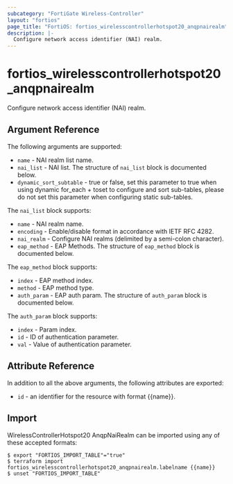 ```yaml
---
subcategory: "FortiGate Wireless-Controller"
layout: "fortios"
page_title: "FortiOS: fortios_wirelesscontrollerhotspot20_anqpnairealm"
description: |-
  Configure network access identifier (NAI) realm.
---
```


# fortios_wirelesscontrollerhotspot20_anqpnairealm
Configure network access identifier (NAI) realm.

## Argument Reference

The following arguments are supported:

* `name` - NAI realm list name.
* `nai_list` - NAI list. The structure of `nai_list` block is documented below.
* `dynamic_sort_subtable` - true or false, set this parameter to true when using dynamic for_each + toset to configure and sort sub-tables, please do not set this parameter when configuring static sub-tables.

The `nai_list` block supports:

* `name` - NAI realm name.
* `encoding` - Enable/disable format in accordance with IETF RFC 4282.
* `nai_realm` - Configure NAI realms (delimited by a semi-colon character).
* `eap_method` - EAP Methods. The structure of `eap_method` block is documented below.

The `eap_method` block supports:

* `index` - EAP method index.
* `method` - EAP method type.
* `auth_param` - EAP auth param. The structure of `auth_param` block is documented below.

The `auth_param` block supports:

* `index` - Param index.
* `id` - ID of authentication parameter.
* `val` - Value of authentication parameter.


## Attribute Reference

In addition to all the above arguments, the following attributes are exported:
* `id` - an identifier for the resource with format {{name}}.

## Import

WirelessControllerHotspot20 AnqpNaiRealm can be imported using any of these accepted formats:
```
$ export "FORTIOS_IMPORT_TABLE"="true"
$ terraform import fortios_wirelesscontrollerhotspot20_anqpnairealm.labelname {{name}}
$ unset "FORTIOS_IMPORT_TABLE"
```
